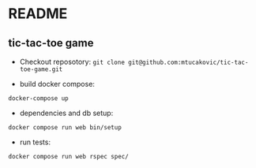 # README

## **tic-tac-toe game**

* Checkout reposotory:
`git clone git@github.com:mtucakovic/tic-tac-toe-game.git`

* build docker compose:

`docker-compose up`

* dependencies and db setup:

`docker compose run web bin/setup`

* run tests:

`docker compose run web rspec spec/`

